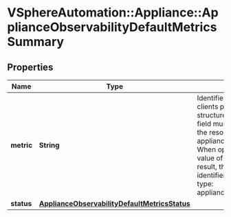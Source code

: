 # VSphereAutomation::Appliance::ApplianceObservabilityDefaultMetricsSummary

## Properties
Name | Type | Description | Notes
------------ | ------------- | ------------- | -------------
**metric** | **String** | Identifier of the metric. When clients pass a value of this structure as a parameter, the field must be an identifier for the resource type: appliance.observability.metric. When operations return a value of this structure as a result, the field will be an identifier for the resource type: appliance.observability.metric. | 
**status** | [**ApplianceObservabilityDefaultMetricsStatus**](ApplianceObservabilityDefaultMetricsStatus.md) |  | 


